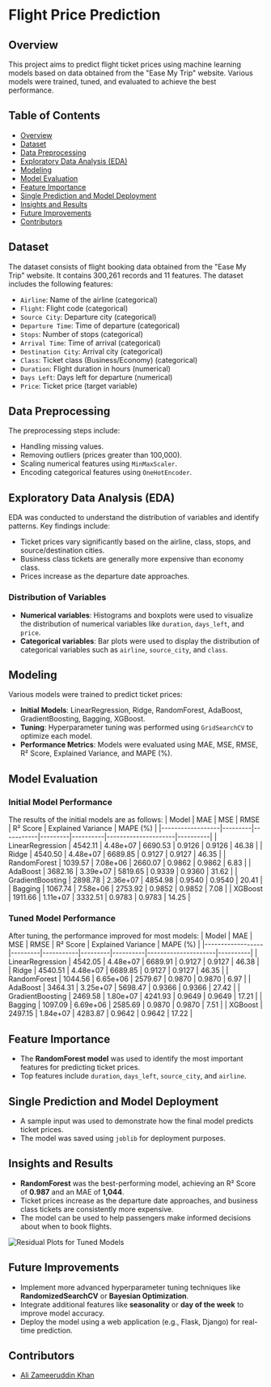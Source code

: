 # Flight Price Prediction

## Overview
This project aims to predict flight ticket prices using machine learning models based on data obtained from the "Ease My Trip" website. Various models were trained, tuned, and evaluated to achieve the best performance.

## Table of Contents
- [Overview](#overview)
- [Dataset](#dataset)
- [Data Preprocessing](#data-preprocessing)
- [Exploratory Data Analysis (EDA)](#exploratory-data-analysis-eda)
- [Modeling](#modeling)
- [Model Evaluation](#model-evaluation)
- [Feature Importance](#feature-importance)
- [Single Prediction and Model Deployment](#single-prediction-and-model-deployment)
- [Insights and Results](#insights-and-results)
- [Future Improvements](#future-improvements)
- [Contributors](#contributors)

## Dataset
The dataset consists of flight booking data obtained from the "Ease My Trip" website. It contains 300,261 records and 11 features. The dataset includes the following features:
- `Airline`: Name of the airline (categorical)
- `Flight`: Flight code (categorical)
- `Source City`: Departure city (categorical)
- `Departure Time`: Time of departure (categorical)
- `Stops`: Number of stops (categorical)
- `Arrival Time`: Time of arrival (categorical)
- `Destination City`: Arrival city (categorical)
- `Class`: Ticket class (Business/Economy) (categorical)
- `Duration`: Flight duration in hours (numerical)
- `Days Left`: Days left for departure (numerical)
- `Price`: Ticket price (target variable)

## Data Preprocessing
The preprocessing steps include:
- Handling missing values.
- Removing outliers (prices greater than 100,000).
- Scaling numerical features using `MinMaxScaler`.
- Encoding categorical features using `OneHotEncoder`.

## Exploratory Data Analysis (EDA)
EDA was conducted to understand the distribution of variables and identify patterns. Key findings include:
- Ticket prices vary significantly based on the airline, class, stops, and source/destination cities.
- Business class tickets are generally more expensive than economy class.
- Prices increase as the departure date approaches.

### Distribution of Variables
- **Numerical variables**: Histograms and boxplots were used to visualize the distribution of numerical variables like `duration`, `days_left`, and `price`.
- **Categorical variables**: Bar plots were used to display the distribution of categorical variables such as `airline`, `source_city`, and `class`.

## Modeling
Various models were trained to predict ticket prices:
- **Initial Models**: LinearRegression, Ridge, RandomForest, AdaBoost, GradientBoosting, Bagging, XGBoost.
- **Tuning**: Hyperparameter tuning was performed using `GridSearchCV` to optimize each model.
- **Performance Metrics**: Models were evaluated using MAE, MSE, RMSE, R² Score, Explained Variance, and MAPE (%).

## Model Evaluation
### Initial Model Performance
The results of the initial models are as follows:
| Model            | MAE     | MSE       | RMSE    | R² Score | Explained Variance | MAPE (%) |
|------------------|---------|-----------|---------|----------|---------------------|----------|
| LinearRegression | 4542.11 | 4.48e+07  | 6690.53 | 0.9126   | 0.9126              | 46.38    |
| Ridge            | 4540.50 | 4.48e+07  | 6689.85 | 0.9127   | 0.9127              | 46.35    |
| RandomForest     | 1039.57 | 7.08e+06  | 2660.07 | 0.9862   | 0.9862              | 6.83     |
| AdaBoost         | 3682.16 | 3.39e+07  | 5819.65 | 0.9339   | 0.9360              | 31.62    |
| GradientBoosting | 2898.78 | 2.36e+07  | 4854.98 | 0.9540   | 0.9540              | 20.41    |
| Bagging          | 1067.74 | 7.58e+06  | 2753.92 | 0.9852   | 0.9852              | 7.08     |
| XGBoost          | 1911.66 | 1.11e+07  | 3332.51 | 0.9783   | 0.9783              | 14.25    |

### Tuned Model Performance
After tuning, the performance improved for most models:
| Model            | MAE     | MSE       | RMSE    | R² Score | Explained Variance | MAPE (%) |
|------------------|---------|-----------|---------|----------|---------------------|----------|
| LinearRegression | 4542.05 | 4.48e+07  | 6689.91 | 0.9127   | 0.9127              | 46.38    |
| Ridge            | 4540.51 | 4.48e+07  | 6689.85 | 0.9127   | 0.9127              | 46.35    |
| RandomForest     | 1044.56 | 6.65e+06  | 2579.67 | 0.9870   | 0.9870              | 6.97     |
| AdaBoost         | 3464.31 | 3.25e+07  | 5698.47 | 0.9366   | 0.9366              | 27.42    |
| GradientBoosting | 2469.58 | 1.80e+07  | 4241.93 | 0.9649   | 0.9649              | 17.21    |
| Bagging          | 1097.09 | 6.69e+06  | 2585.69 | 0.9870   | 0.9870              | 7.51     |
| XGBoost          | 2497.15 | 1.84e+07  | 4283.87 | 0.9642   | 0.9642              | 17.22    |

## Feature Importance
- The **RandomForest model** was used to identify the most important features for predicting ticket prices.
- Top features include `duration`, `days_left`, `source_city`, and `airline`.

## Single Prediction and Model Deployment
- A sample input was used to demonstrate how the final model predicts ticket prices.
- The model was saved using `joblib` for deployment purposes.

## Insights and Results
- **RandomForest** was the best-performing model, achieving an R² Score of **0.987** and an MAE of **1,044**.
- Ticket prices increase as the departure date approaches, and business class tickets are consistently more expensive.
- The model can be used to help passengers make informed decisions about when to book flights.

![Residual Plots for Tuned Models](main/residual_plot.png)

## Future Improvements
- Implement more advanced hyperparameter tuning techniques like **RandomizedSearchCV** or **Bayesian Optimization**.
- Integrate additional features like **seasonality** or **day of the week** to improve model accuracy.
- Deploy the model using a web application (e.g., Flask, Django) for real-time prediction.

## Contributors
- [Ali Zameeruddin Khan](https://github.com/zam334x)
